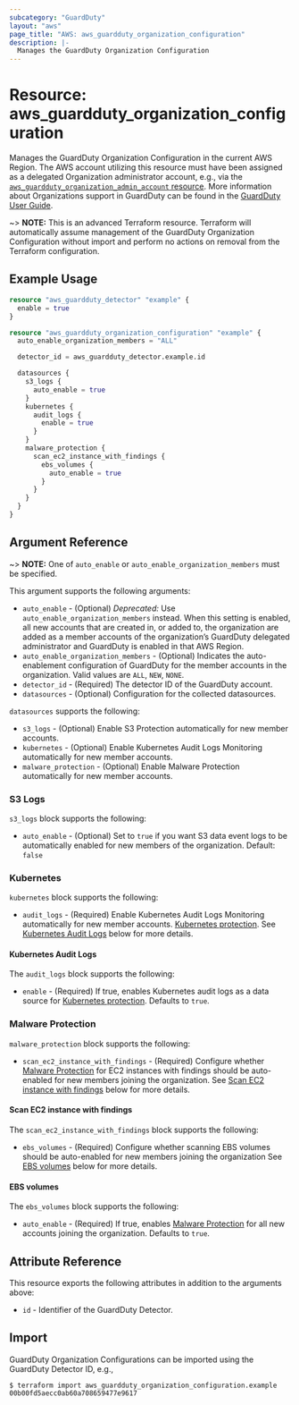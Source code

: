 ```yaml
---
subcategory: "GuardDuty"
layout: "aws"
page_title: "AWS: aws_guardduty_organization_configuration"
description: |-
  Manages the GuardDuty Organization Configuration
---
```


# Resource: aws_guardduty_organization_configuration

Manages the GuardDuty Organization Configuration in the current AWS Region. The AWS account utilizing this resource must have been assigned as a delegated Organization administrator account, e.g., via the [`aws_guardduty_organization_admin_account` resource](/docs/providers/aws/r/guardduty_organization_admin_account.html). More information about Organizations support in GuardDuty can be found in the [GuardDuty User Guide](https://docs.aws.amazon.com/guardduty/latest/ug/guardduty_organizations.html).

~> **NOTE:** This is an advanced Terraform resource. Terraform will automatically assume management of the GuardDuty Organization Configuration without import and perform no actions on removal from the Terraform configuration.

## Example Usage

```terraform
resource "aws_guardduty_detector" "example" {
  enable = true
}

resource "aws_guardduty_organization_configuration" "example" {
  auto_enable_organization_members = "ALL"

  detector_id = aws_guardduty_detector.example.id

  datasources {
    s3_logs {
      auto_enable = true
    }
    kubernetes {
      audit_logs {
        enable = true
      }
    }
    malware_protection {
      scan_ec2_instance_with_findings {
        ebs_volumes {
          auto_enable = true
        }
      }
    }
  }
}
```

## Argument Reference

~> **NOTE:** One of `auto_enable` or `auto_enable_organization_members` must be specified.

This argument supports the following arguments:

* `auto_enable` - (Optional) *Deprecated:* Use `auto_enable_organization_members` instead. When this setting is enabled, all new accounts that are created in, or added to, the organization are added as a member accounts of the organization’s GuardDuty delegated administrator and GuardDuty is enabled in that AWS Region.
* `auto_enable_organization_members` - (Optional) Indicates the auto-enablement configuration of GuardDuty for the member accounts in the organization. Valid values are `ALL`, `NEW`, `NONE`.
* `detector_id` - (Required) The detector ID of the GuardDuty account.
* `datasources` - (Optional) Configuration for the collected datasources.

`datasources` supports the following:

* `s3_logs` - (Optional) Enable S3 Protection automatically for new member accounts.
* `kubernetes` - (Optional) Enable Kubernetes Audit Logs Monitoring automatically for new member accounts.
* `malware_protection` - (Optional) Enable Malware Protection automatically for new member accounts.

### S3 Logs

`s3_logs` block supports the following:

* `auto_enable` - (Optional) Set to `true` if you want S3 data event logs to be automatically enabled for new members of the organization. Default: `false`

### Kubernetes

`kubernetes` block supports the following:

* `audit_logs` - (Required) Enable Kubernetes Audit Logs Monitoring automatically for new member accounts. [Kubernetes protection](https://docs.aws.amazon.com/guardduty/latest/ug/kubernetes-protection.html).
  See [Kubernetes Audit Logs](#kubernetes-audit-logs) below for more details.

#### Kubernetes Audit Logs

The `audit_logs` block supports the following:

* `enable` - (Required) If true, enables Kubernetes audit logs as a data source for [Kubernetes protection](https://docs.aws.amazon.com/guardduty/latest/ug/kubernetes-protection.html).
  Defaults to `true`.

### Malware Protection

`malware_protection` block supports the following:

* `scan_ec2_instance_with_findings` - (Required) Configure whether [Malware Protection](https://docs.aws.amazon.com/guardduty/latest/ug/malware-protection.html) for EC2 instances with findings should be auto-enabled for new members joining the organization.
   See [Scan EC2 instance with findings](#scan-ec2-instance-with-findings) below for more details.

#### Scan EC2 instance with findings

The `scan_ec2_instance_with_findings` block supports the following:

* `ebs_volumes` - (Required) Configure whether scanning EBS volumes should be auto-enabled for new members joining the organization
  See [EBS volumes](#ebs-volumes) below for more details.

#### EBS volumes

The `ebs_volumes` block supports the following:

* `auto_enable` - (Required) If true, enables [Malware Protection](https://docs.aws.amazon.com/guardduty/latest/ug/malware-protection.html) for all new accounts joining the organization.
  Defaults to `true`.

## Attribute Reference

This resource exports the following attributes in addition to the arguments above:

* `id` - Identifier of the GuardDuty Detector.

## Import

GuardDuty Organization Configurations can be imported using the GuardDuty Detector ID, e.g.,

```
$ terraform import aws_guardduty_organization_configuration.example 00b00fd5aecc0ab60a708659477e9617
```
